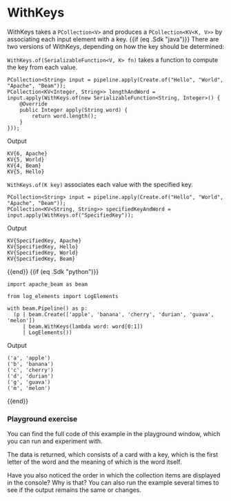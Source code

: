<!--
Licensed under the Apache License, Version 2.0 (the "License");
you may not use this file except in compliance with the License.
You may obtain a copy of the License at
http://www.apache.org/licenses/LICENSE-2.0
Unless required by applicable law or agreed to in writing, software
distributed under the License is distributed on an "AS IS" BASIS,
WITHOUT WARRANTIES OR CONDITIONS OF ANY KIND, either express or implied.
See the License for the specific language governing permissions and
limitations under the License.
-->

# WithKeys

WithKeys takes a `PCollection<V>` and produces a `PCollection<KV<K, V>>` by associating each input element with a key.
{{if (eq .Sdk "java")}}
There are two versions of WithKeys, depending on how the key should be determined:

`WithKeys.of(SerializableFunction<V, K> fn)` takes a function to compute the key from each value.

```
PCollection<String> input = pipeline.apply(Create.of("Hello", "World", "Apache", "Beam"));
PCollection<KV<Integer, String>> lengthAndWord = input.apply(WithKeys.of(new SerializableFunction<String, Integer>() {
    @Override
    public Integer apply(String word) {
        return word.length();
    }
}));
```

Output

```
KV{6, Apache}
KV{5, World}
KV{4, Beam}
KV{5, Hello}
```


`WithKeys.of(K key)` associates each value with the specified key.

```
PCollection<String> input = pipeline.apply(Create.of("Hello", "World", "Apache", "Beam"));
PCollection<KV<String, String>> specifiedKeyAndWord = input.apply(WithKeys.of("SpecifiedKey"));
```

Output

```
KV{SpecifiedKey, Apache}
KV{SpecifiedKey, Hello}
KV{SpecifiedKey, World}
KV{SpecifiedKey, Beam}
```
{{end}}
{{if (eq .Sdk "python")}}
```
import apache_beam as beam

from log_elements import LogElements

with beam.Pipeline() as p:
  (p | beam.Create(['apple', 'banana', 'cherry', 'durian', 'guava', 'melon'])
     | beam.WithKeys(lambda word: word[0:1])
     | LogElements())
```

Output
```
('a', 'apple')
('b', 'banana')
('c', 'cherry')
('d', 'durian')
('g', 'guava')
('m', 'melon')
```
{{end}}
### Playground exercise

You can find the full code of this example in the playground window, which you can run and experiment with.

The data is returned, which consists of a card with a key, which is the first letter of the word and the meaning of which is the word itself.

Have you also noticed the order in which the collection items are displayed in the console? Why is that? You can also run the example several times to see if the output remains the same or changes.
